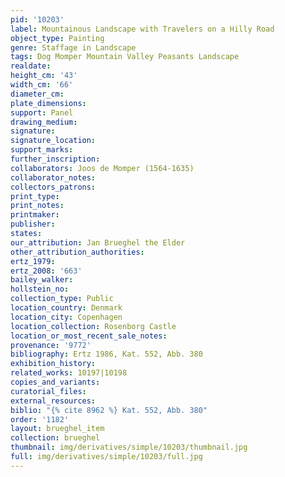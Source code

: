 ```yaml
---
pid: '10203'
label: Mountainous Landscape with Travelers on a Hilly Road
object_type: Painting
genre: Staffage in Landscape
tags: Dog Momper Mountain Valley Peasants Landscape
realdate: 
height_cm: '43'
width_cm: '66'
diameter_cm: 
plate_dimensions: 
support: Panel
drawing_medium: 
signature: 
signature_location: 
support_marks: 
further_inscription: 
collaborators: Joos de Momper (1564-1635)
collaborator_notes: 
collectors_patrons: 
print_type: 
print_notes: 
printmaker: 
publisher: 
states: 
our_attribution: Jan Brueghel the Elder
other_attribution_authorities: 
ertz_1979: 
ertz_2008: '663'
bailey_walker: 
hollstein_no: 
collection_type: Public
location_country: Denmark
location_city: Copenhagen
location_collection: Rosenborg Castle
location_or_most_recent_sale_notes: 
provenance: '9772'
bibliography: Ertz 1986, Kat. 552, Abb. 380
exhibition_history: 
related_works: 10197|10198
copies_and_variants: 
curatorial_files: 
external_resources: 
biblio: "{% cite 8962 %} Kat. 552, Abb. 380"
order: '1182'
layout: brueghel_item
collection: brueghel
thumbnail: img/derivatives/simple/10203/thumbnail.jpg
full: img/derivatives/simple/10203/full.jpg
---
```

